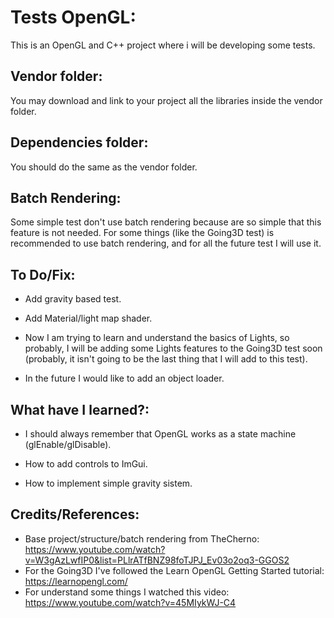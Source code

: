 # Tests OpenGL:

This is an OpenGL and C++ project where i will be developing some tests.

## Vendor folder:

You may download and link to your project all the libraries inside the vendor folder.

## Dependencies folder:

You should do the same as the vendor folder.

## Batch Rendering:

Some simple test don't use batch rendering because are so simple that this feature is not needed. For some things (like the Going3D test) is recommended to use batch rendering, and for all the future test I will use it.

## To Do/Fix:

- Add gravity based test.

- Add Material/light map shader.

- Now I am trying to learn and understand the basics of Lights, so probably, I will be adding some Lights features to the Going3D test soon (probably, it isn't going to be the last thing that I will add to this test).

- In the future I would like to add an object loader.

## What have I learned?:

- I should always remember that OpenGL works as a state machine (glEnable/glDisable).

- How to add controls to ImGui.

- How to implement simple gravity sistem.

## Credits/References:

- Base project/structure/batch rendering from TheCherno: https://www.youtube.com/watch?v=W3gAzLwfIP0&list=PLlrATfBNZ98foTJPJ_Ev03o2oq3-GGOS2 
- For the Going3D I've followed the Learn OpenGL Getting Started tutorial: https://learnopengl.com/
- For understand some things I watched this video: https://www.youtube.com/watch?v=45MIykWJ-C4 